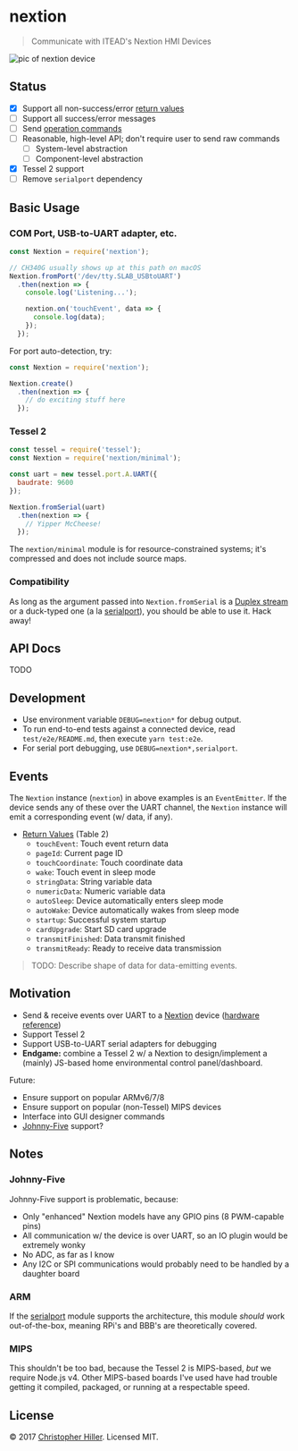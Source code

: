 # nextion

> Communicate with ITEAD's Nextion HMI Devices

![pic of nextion device](https://cldup.com/clEx6-8m6M.png)

## Status

- [x] Support all non-success/error [return values](https://www.itead.cc/wiki/Nextion_Instruction_Set#Format_of_Device_Return_Data)
- [ ] Support all success/error messages
- [ ] Send [operation commands](https://www.itead.cc/wiki/Nextion_Instruction_Set#Classification_I:_Operation_Commands_of_Component_and_System)
- [ ] Reasonable, high-level API; don't require user to send raw commands
  - [ ] System-level abstraction
  - [ ] Component-level abstraction
- [x] Tessel 2 support
- [ ] Remove `serialport` dependency

## Basic Usage

### COM Port, USB-to-UART adapter, etc.

```js
const Nextion = require('nextion');

// CH340G usually shows up at this path on macOS
Nextion.fromPort('/dev/tty.SLAB_USBtoUART')
  .then(nextion => {
    console.log('Listening...');

    nextion.on('touchEvent', data => {
      console.log(data);
    });
  });
```

For port auto-detection, try:

```js
const Nextion = require('nextion');

Nextion.create()
  .then(nextion => {
    // do exciting stuff here
  });
```

### Tessel 2

```js
const tessel = require('tessel');
const Nextion = require('nextion/minimal');

const uart = new tessel.port.A.UART({
  baudrate: 9600
});

Nextion.fromSerial(uart)
  .then(nextion => {
    // Yipper McCheese!
  });
```

The `nextion/minimal` module is for resource-constrained systems; it's compressed and does not include source maps.

### Compatibility

As long as the argument passed into `Nextion.fromSerial` is a [Duplex stream](https://nodejs.org/api/stream.html#stream_class_stream_duplex) or a duck-typed one (a la [serialport](https://www.npmjs.com/package/serialport)), you should be able to use it.  Hack away!

## API Docs

TODO

## Development

- Use environment variable `DEBUG=nextion*` for debug output.
- To run end-to-end tests against a connected device, read `test/e2e/README.md`, then execute `yarn test:e2e`.
- For serial port debugging, use `DEBUG=nextion*,serialport`.

## Events

The `Nextion` instance (`nextion`) in above examples is an `EventEmitter`.  If the device sends any of these over the UART channel, the `Nextion` instance will emit a corresponding event (w/ data, if any).

- [Return Values](https://www.itead.cc/wiki/Nextion_Instruction_Set#Format_of_Device_Return_Data) (Table 2)
  - `touchEvent`: Touch event return data
  - `pageId`: Current page ID
  - `touchCoordinate`: Touch coordinate data
  - `wake`: Touch event in sleep mode
  - `stringData`: String variable data
  - `numericData`: Numeric variable data
  - `autoSleep`: Device automatically enters sleep mode
  - `autoWake`: Device automatically wakes from sleep mode
  - `startup`: Successful system startup
  - `cardUpgrade`: Start SD card upgrade
  - `transmitFinished`: Data transmit finished
  - `transmitReady`: Ready to receive data transmission

> TODO: Describe shape of data for data-emitting events.

## Motivation

- Send & receive events over UART to a [Nextion](https://www.itead.cc/display/nextion.html) device ([hardware reference](https://www.itead.cc/wiki/Nextion_Instruction_Set))
- Support Tessel 2
- Support USB-to-UART serial adapters for debugging
- **Endgame:** combine a Tessel 2 w/ a Nextion to design/implement a (mainly) JS-based home environmental control panel/dashboard.

Future:

- Ensure support on popular ARMv6/7/8
- Ensure support on popular (non-Tessel) MIPS devices
- Interface into GUI designer commands
- [Johnny-Five](http://johnny-five.io) support?

## Notes

### Johnny-Five

Johnny-Five support is problematic, because:

- Only "enhanced" Nextion models have any GPIO pins (8 PWM-capable pins)
- All communication w/ the device is over UART, so an IO plugin would be extremely wonky 
- No ADC, as far as I know
- Any I2C or SPI communications would probably need to be handled by a daughter board

### ARM

If the [serialport](https://www.npmjs.com/package/serialport) module supports the architecture, this module *should* work out-of-the-box, meaning RPi's and BBB's are theoretically covered.

### MIPS

This shouldn't be too bad, because the Tessel 2 is MIPS-based, *but* we require Node.js v4.  Other MIPS-based boards I've used have had trouble getting it compiled, packaged, or running at a respectable speed.

## License

:copyright: 2017 [Christopher Hiller](https://github.com/boneskull).  Licensed MIT.
